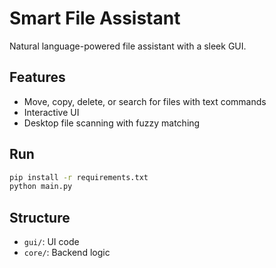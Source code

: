 # Smart File Assistant

Natural language-powered file assistant with a sleek GUI.

## Features
- Move, copy, delete, or search for files with text commands
- Interactive UI
- Desktop file scanning with fuzzy matching

## Run
```bash
pip install -r requirements.txt
python main.py
```

## Structure
- `gui/`: UI code
- `core/`: Backend logic
